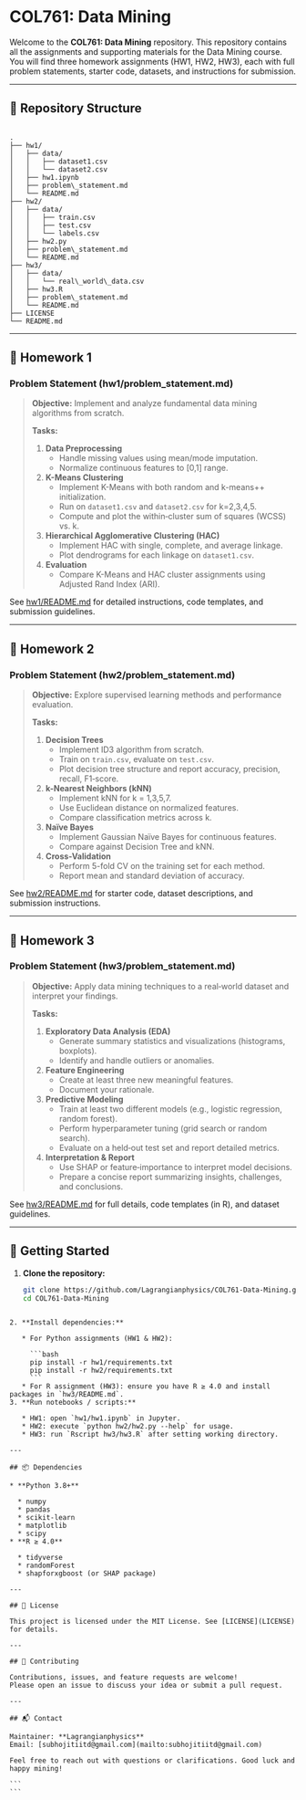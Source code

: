 
# COL761: Data Mining

Welcome to the **COL761: Data Mining** repository. This repository contains all the assignments and supporting materials for the Data Mining course. You will find three homework assignments (HW1, HW2, HW3), each with full problem statements, starter code, datasets, and instructions for submission.

---

## 📂 Repository Structure

```

.
├── hw1/
│   ├── data/
│   │   ├── dataset1.csv
│   │   └── dataset2.csv
│   ├── hw1.ipynb
│   ├── problem\_statement.md
│   └── README.md
├── hw2/
│   ├── data/
│   │   ├── train.csv
│   │   ├── test.csv
│   │   └── labels.csv
│   ├── hw2.py
│   ├── problem\_statement.md
│   └── README.md
├── hw3/
│   ├── data/
│   │   └── real\_world\_data.csv
│   ├── hw3.R
│   ├── problem\_statement.md
│   └── README.md
├── LICENSE
└── README.md

````

---

## 📝 Homework 1

### Problem Statement (hw1/problem_statement.md)

> **Objective:** Implement and analyze fundamental data mining algorithms from scratch.  
>
> **Tasks:**  
> 1. **Data Preprocessing**  
>    - Handle missing values using mean/mode imputation.  
>    - Normalize continuous features to [0,1] range.  
> 2. **K-Means Clustering**  
>    - Implement K-Means with both random and k-means++ initialization.  
>    - Run on `dataset1.csv` and `dataset2.csv` for k=2,3,4,5.  
>    - Compute and plot the within‐cluster sum of squares (WCSS) vs. k.  
> 3. **Hierarchical Agglomerative Clustering (HAC)**  
>    - Implement HAC with single, complete, and average linkage.  
>    - Plot dendrograms for each linkage on `dataset1.csv`.  
> 4. **Evaluation**  
>    - Compare K-Means and HAC cluster assignments using Adjusted Rand Index (ARI).  

See [hw1/README.md](hw1/README.md) for detailed instructions, code templates, and submission guidelines.

---

## 📝 Homework 2

### Problem Statement (hw2/problem_statement.md)

> **Objective:** Explore supervised learning methods and performance evaluation.  
>
> **Tasks:**  
> 1. **Decision Trees**  
>    - Implement ID3 algorithm from scratch.  
>    - Train on `train.csv`, evaluate on `test.csv`.  
>    - Plot decision tree structure and report accuracy, precision, recall, F1‐score.  
> 2. **k-Nearest Neighbors (kNN)**  
>    - Implement kNN for k = 1,3,5,7.  
>    - Use Euclidean distance on normalized features.  
>    - Compare classification metrics across k.  
> 3. **Naïve Bayes**  
>    - Implement Gaussian Naïve Bayes for continuous features.  
>    - Compare against Decision Tree and kNN.  
> 4. **Cross-Validation**  
>    - Perform 5-fold CV on the training set for each method.  
>    - Report mean and standard deviation of accuracy.  

See [hw2/README.md](hw2/README.md) for starter code, dataset descriptions, and submission instructions.

---

## 📝 Homework 3

### Problem Statement (hw3/problem_statement.md)

> **Objective:** Apply data mining techniques to a real‐world dataset and interpret your findings.  
>
> **Tasks:**  
> 1. **Exploratory Data Analysis (EDA)**  
>    - Generate summary statistics and visualizations (histograms, boxplots).  
>    - Identify and handle outliers or anomalies.  
> 2. **Feature Engineering**  
>    - Create at least three new meaningful features.  
>    - Document your rationale.  
> 3. **Predictive Modeling**  
>    - Train at least two different models (e.g., logistic regression, random forest).  
>    - Perform hyperparameter tuning (grid search or random search).  
>    - Evaluate on a held‐out test set and report detailed metrics.  
> 4. **Interpretation & Report**  
>    - Use SHAP or feature‐importance to interpret model decisions.  
>    - Prepare a concise report summarizing insights, challenges, and conclusions.  

See [hw3/README.md](hw3/README.md) for full details, code templates (in R), and dataset guidelines.

---

## 🚀 Getting Started

1. **Clone the repository:**
   ```bash
   git clone https://github.com/Lagrangianphysics/COL761-Data-Mining.git
   cd COL761-Data-Mining
````

2. **Install dependencies:**

   * For Python assignments (HW1 & HW2):

     ```bash
     pip install -r hw1/requirements.txt
     pip install -r hw2/requirements.txt
     ```
   * For R assignment (HW3): ensure you have R ≥ 4.0 and install packages in `hw3/README.md`.
3. **Run notebooks / scripts:**

   * HW1: open `hw1/hw1.ipynb` in Jupyter.
   * HW2: execute `python hw2/hw2.py --help` for usage.
   * HW3: run `Rscript hw3/hw3.R` after setting working directory.

---

## 📦 Dependencies

* **Python 3.8+**

  * numpy
  * pandas
  * scikit-learn
  * matplotlib
  * scipy
* **R ≥ 4.0**

  * tidyverse
  * randomForest
  * shapforxgboost (or SHAP package)

---

## 📄 License

This project is licensed under the MIT License. See [LICENSE](LICENSE) for details.

---

## 🤝 Contributing

Contributions, issues, and feature requests are welcome!
Please open an issue to discuss your idea or submit a pull request.

---

## 📬 Contact

Maintainer: **Lagrangianphysics**
Email: [subhojitiitd@gmail.com](mailto:subhojitiitd@gmail.com)

Feel free to reach out with questions or clarifications. Good luck and happy mining!

```
```
